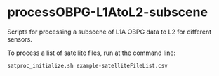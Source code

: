 # processOBPG-L1AtoL2-subscene

Scripts for processing a subscene of L1A OBPG data to L2 for different sensors.

To process a list of satellite files, run at the command line:

`satproc_initialize.sh example-satelliteFileList.csv`